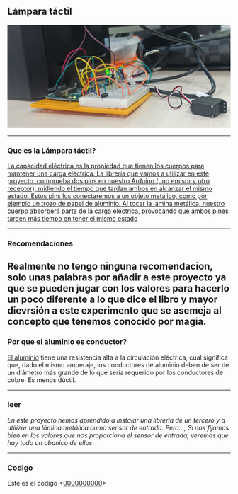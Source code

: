## Lámpara táctil 

![](https://github.com/Samael696/arduino/blob/main/IMG_20220126_123946.jpg?raw=true)


--------

### Que es la Lámpara táctil?

[La capacidad eléctrica es la propiedad que tienen los cuerpos para mantener una carga eléctrica. 
La librería que vamos a utilizar en este proyecto, comprueba dos pins en nuestro Arduino (uno emisor y otro receptor), midiendo el tiempo que tardan ambos en 
alcanzar el mismo estado.
Estos pins los conectaremos a un objeto metálico, como por ejemplo un trozo de papel de aluminio.
Al tocar la lámina metálica, nuestro cuerpo absorberá parte de la carga eléctrica, provocando que ambos pines tarden más tiempo en tener el mismo estado](http://informaticajorge2bach.blogspot.com/2017/05/arduino-proyecto-13-lampara-tactil.html)

---------

### Recomendaciones

Realmente no tengo ninguna recomendacion, solo unas palabras por añadir a este proyecto ya que se pueden jugar con los valores para hacerlo un poco diferente
a lo que dice el libro y mayor dievrsión a este experimento que se asemeja al concepto que tenemos conocido por magia.
-------

### Por que el aluminio es conductor?

[El aluminio](https://www.google.com/search?channel=fs&client=ubuntu&q=por+que+el+aluminio+es+conductor) tiene una resistencia alta a la circulación eléctrica, cual significa que, dado el mismo amperaje, los conductores de aluminio deben de ser de un diámetro más grande de lo que sería requerido por los conductores de cobre. Es menos dúctil.

-----

### leer

*En este proyecto hemos aprendido a instalar una librería de un tercero y a utilizar una lámina metálica como sensor de entrada. 
Pero…, Si nos fijamos bien en los valores que nos proporciona el sensor de entrada, veremos que hay todo un abanico de ellos*


------

### Codigo

Este es el codigo <[0000000000](https://github.com/Samael696/arduino/blob/main/L%C3%A1mpara%20tactil.ino)>








































































